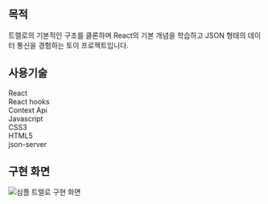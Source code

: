## 목적

트렐로의 기본적인 구조를 클론하며 React의 기본 개념을 학습하고 JSON 형태의 데이터 통신을 경험하는 토이 프로젝트입니다.

## 사용기술

React  
React hooks  
Context Api  
Javascript  
CSS3  
HTML5  
json-server

## 구현 화면

![심플 트렐로 구현 화면](https://user-images.githubusercontent.com/47887717/100650345-22a87900-3387-11eb-8666-571868464958.gif)
